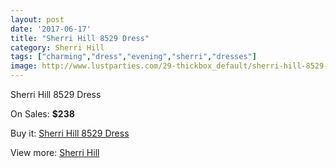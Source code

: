 ```yaml
---
layout: post
date: '2017-06-17'
title: "Sherri Hill 8529 Dress"
category: Sherri Hill
tags: ["charming","dress","evening","sherri","dresses"]
image: http://www.lustparties.com/29-thickbox_default/sherri-hill-8529-dress.jpg
---
```

Sherri Hill 8529 Dress

On Sales: **$238**
<a href="https://www.lustparties.com/en/sherri-hill/9-sherri-hill-8529-dress.html"><amp-img layout="responsive" width="600" height="600" src="//www.lustparties.com/29-thickbox_default/sherri-hill-8529-dress.jpg" alt="Sherri Hill 8529 Dress 0" /></a>
<a href="https://www.lustparties.com/en/sherri-hill/9-sherri-hill-8529-dress.html"><amp-img layout="responsive" width="600" height="600" src="//www.lustparties.com/36-thickbox_default/sherri-hill-8529-dress.jpg" alt="Sherri Hill 8529 Dress 1" /></a>
<a href="https://www.lustparties.com/en/sherri-hill/9-sherri-hill-8529-dress.html"><amp-img layout="responsive" width="600" height="600" src="//www.lustparties.com/35-thickbox_default/sherri-hill-8529-dress.jpg" alt="Sherri Hill 8529 Dress 2" /></a>
<a href="https://www.lustparties.com/en/sherri-hill/9-sherri-hill-8529-dress.html"><amp-img layout="responsive" width="600" height="600" src="//www.lustparties.com/34-thickbox_default/sherri-hill-8529-dress.jpg" alt="Sherri Hill 8529 Dress 3" /></a>
<a href="https://www.lustparties.com/en/sherri-hill/9-sherri-hill-8529-dress.html"><amp-img layout="responsive" width="600" height="600" src="//www.lustparties.com/33-thickbox_default/sherri-hill-8529-dress.jpg" alt="Sherri Hill 8529 Dress 4" /></a>
<a href="https://www.lustparties.com/en/sherri-hill/9-sherri-hill-8529-dress.html"><amp-img layout="responsive" width="600" height="600" src="//www.lustparties.com/32-thickbox_default/sherri-hill-8529-dress.jpg" alt="Sherri Hill 8529 Dress 5" /></a>
<a href="https://www.lustparties.com/en/sherri-hill/9-sherri-hill-8529-dress.html"><amp-img layout="responsive" width="600" height="600" src="//www.lustparties.com/31-thickbox_default/sherri-hill-8529-dress.jpg" alt="Sherri Hill 8529 Dress 6" /></a>
<a href="https://www.lustparties.com/en/sherri-hill/9-sherri-hill-8529-dress.html"><amp-img layout="responsive" width="600" height="600" src="//www.lustparties.com/30-thickbox_default/sherri-hill-8529-dress.jpg" alt="Sherri Hill 8529 Dress 7" /></a>

Buy it: [Sherri Hill 8529 Dress](https://www.lustparties.com/en/sherri-hill/9-sherri-hill-8529-dress.html "Sherri Hill 8529 Dress")

View more: [Sherri Hill](https://www.lustparties.com/en/2-sherri-hill "Sherri Hill")